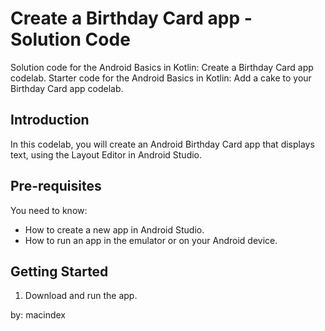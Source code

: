 Create a Birthday Card app - Solution Code
==========================================

Solution code for the Android Basics in Kotlin: Create a Birthday Card app codelab.
Starter code for the Android Basics in Kotlin: Add a cake to your Birthday Card app codelab.

Introduction
------------
In this codelab, you will create an Android Birthday Card app that displays text, 
using the Layout Editor in Android Studio.

Pre-requisites
--------------

You need to know:
- How to create a new app in Android Studio. 
- How to run an app in the emulator or on your Android device.


Getting Started
---------------

1. Download and run the app.

by: macindex
